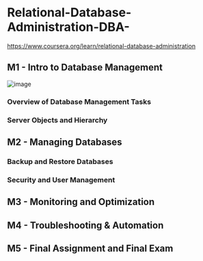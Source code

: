 # Relational-Database-Administration-DBA-
https://www.coursera.org/learn/relational-database-administration

## M1 - Intro to Database Management
![image](https://github.com/user-attachments/assets/9ebd8659-e47f-4cc0-a4a8-663009f80b73)



### Overview of Database Management Tasks

### Server Objects and Hierarchy









## M2 - Managing Databases

### Backup and Restore Databases


### Security and User Management








## M3 - Monitoring and Optimization







## M4 - Troubleshooting & Automation






## M5 - Final Assignment and Final Exam

